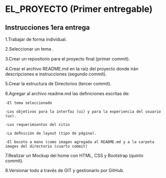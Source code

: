 # EL_PROYECTO (Primer entregable)

## Instrucciones 1era entrega

1.Trabajar de forma individual.

2.Seleccionar un tema .

3.Crear un repositorio para el proyecto ﬁnal (primer commit).

4.Crear el archivo README.md en la raíz del proyecto donde irán descripciones e instrucciones (segundo commit).

5.Crear la estructura de Directorios (tercer commit).

6.Agregar al archivo readme.md las deﬁniciones escritas de:

    -El tema seleccionado
    
    -Los objetivos para la interfaz (ui) y para la experiencia del usuario (ux).
    
    -Los requerimientos del sitio
    
    -La deﬁnición de layout (tipo de página).
    
    -El boceto a mano (como imagen agregada al README.md y a la carpeta images del directorio (cuarto commit)
    
7.Realizar un Mockup del home con HTML, CSS y Bootstrap (quinto commit).

8.Versionar todo a través de GIT y gestionarlo por GitHub.
